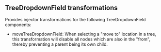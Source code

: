 ## TreeDropdownField transformations

Provides injector transformations for the following TreeDropdownField components:

 * moveTreeDropdownField: When selecting a "move to" location in a tree, this transformation will disable
   all nodes which are also in the "from", thereby preventing a parent being its own child.
